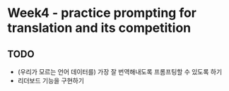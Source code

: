 # Week4 - practice prompting for translation and its competition

## TODO
- (우리가 모르는 언어 데이터를) 가장 잘 번역해내도록 프롬프팅할 수 있도록 하기
- 리더보드 기능을 구현하기